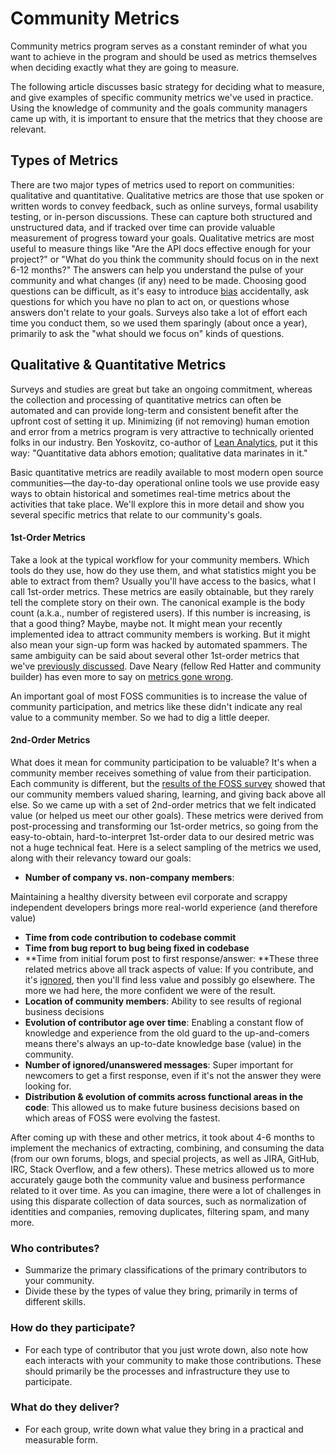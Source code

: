 # Community Metrics

Community metrics program serves as a constant reminder of what you want to achieve in the program and should be used as metrics themselves when deciding exactly what they are going to measure.

The following article discusses basic strategy for deciding what to measure, and give examples of specific community metrics we've used in practice. Using the knowledge of community and the goals community managers came up with, it is important to ensure that the metrics that they choose are relevant.

## Types of Metrics

There are two major types of metrics used to report on communities: qualitative and quantitative. Qualitative metrics are those that use spoken or written words to convey feedback, such as online surveys, formal usability testing, or in-person discussions. These can capture both structured and unstructured data, and if tracked over time can provide valuable measurement of progress toward your goals. Qualitative metrics are most useful to measure things like "Are the API docs effective enough for your project?" or "What do you think the community should focus on in the next 6-12 months?" The answers can help you understand the pulse of your community and what changes \(if any\) need to be made. Choosing good questions can be difficult, as it's easy to introduce [bias](https://en.wikipedia.org/wiki/Response_bias) accidentally, ask questions for which you have no plan to act on, or questions whose answers don't relate to your goals. Surveys also take a lot of effort each time you conduct them, so we used them sparingly \(about once a year\), primarily to ask the "what should we focus on" kinds of questions.

## Qualitative & Quantitative Metrics

Surveys and studies are great but take an ongoing commitment, whereas the collection and processing of quantitative metrics can often be automated and can provide long-term and consistent benefit after the upfront cost of setting it up. Minimizing \(if not removing\) human emotion and error from a metrics program is very attractive to technically oriented folks in our industry. Ben Yoskovitz, co-author of [Lean Analytics](http://leananalyticsbook.com/), put it this way: "Quantitative data abhors emotion; qualitative data marinates in it."

Basic quantitative metrics are readily available to most modern open source communities—the day-to-day operational online tools we use provide easy ways to obtain historical and sometimes real-time metrics about the activities that take place. We'll explore this in more detail and show you several specific metrics that relate to our community's goals.

#### 1st-Order Metrics

Take a look at the typical workflow for your community members. Which tools do they use, how do they use them, and what statistics might you be able to extract from them? Usually you'll have access to the basics, what I call 1st-order metrics. These metrics are easily obtainable, but they rarely tell the complete story on their own. The canonical example is the body count \(a.k.a., number of registered users\). If this number is increasing, is that a good thing? Maybe, maybe not. It might mean your recently implemented idea to attract community members is working. But it might also mean your sign-up form was hacked by automated spammers. The same ambiguity can be said about several other 1st-order metrics that we've [previously discussed](https://opensource.com/business/16/7/measuring-what-matters). Dave Neary \(fellow Red Hatter and community builder\) has even more to say on [metrics gone wrong](http://community.redhat.com/blog/2014/07/when-metrics-go-wrong/).

An important goal of most FOSS communities is to increase the value of community participation, and metrics like these didn't indicate any real value to a community member. So we had to dig a little deeper.

#### 2nd-Order Metrics

What does it mean for community participation to be valuable? It's when a community member receives something of value from their participation. Each community is different, but the [results of the FOSS survey](http://www.slideshare.net/schtool/liferay-2012-community-survey-summary) showed that our community members valued sharing, learning, and giving back above all else. So we came up with a set of 2nd-order metrics that we felt indicated value \(or helped us meet our other goals\). These metrics were derived from post-processing and transforming our 1st-order metrics, so going from the easy-to-obtain, hard-to-interpret 1st-order data to our desired metric was not a huge technical feat. Here is a select sampling of the metrics we used, along with their relevancy toward our goals:

* **Number of company vs. non-company members**:

Maintaining a healthy diversity between evil corporate and scrappy independent developers brings more real-world experience \(and therefore value\)

* **Time from code contribution to codebase commit**
* **Time from bug report to bug being fixed in codebase**
* **Time from initial forum post to first response/answer: **These three related metrics above all track aspects of value: If you contribute, and it's [ignored](https://opensource.com/business/16/6/bad-practice-foss-projects-management), then you'll find less value and possibly go elsewhere. The more we had here, the more confident we were of the result.
* **Location of community members**: Ability to see results of regional business decisions
* **Evolution of contributor age over time**: Enabling a constant flow of knowledge and experience from the old guard to the up-and-comers means there's always an up-to-date knowledge base \(value\) in the community.
* **Number of ignored/unanswered messages**: Super important for newcomers to get a first response, even if it's not the answer they were looking for.
* **Distribution & evolution of commits across functional areas in the code**: This allowed us to make future business decisions based on which areas of FOSS were evolving the fastest.

After coming up with these and other metrics, it took about 4-6 months to implement the mechanics of extracting, combining, and consuming the data \(from our own forums, blogs, and special projects, as well as JIRA, GitHub, IRC, Stack Overflow, and a few others\). These metrics allowed us to more accurately gauge both the community value and business performance related to it over time. As you can imagine, there were a lot of challenges in using this disparate collection of data sources, such as normalization of identities and companies, removing duplicates, filtering spam, and many more.

### **Who contributes?**

* Summarize the primary classifications of the primary contributors to your community.
* Divide these by the types of value they bring, primarily in terms of different skills.

### **How do they participate?**

* For each type of contributor that you just wrote down, also note how each interacts with your community to make those contributions. These should primarily be the processes and infrastructure they use to participate.

### **What do they deliver?**

* For each group, write down what value they bring in a practical and measurable form.



